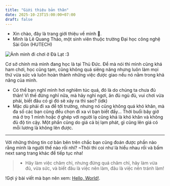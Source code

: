 ```yaml
---
title: "Giới thiệu bản thân"
date: 2025-10-23T15:00:00+07:00
draft: false
---
```


- Xin chào, đây là trang giới thiệu về mình 🐴.
- Mình là Lê Quang Thảo, một sinh viên thuộc trường Đại học công nghệ Sài Gòn (HUTECH)

![Ảnh mình đi chơi ở Đà Lạt :3](images/MyPicture(smaller).jpg)

Cơ sở chính mà mình đang học là tại Thủ Đức.
Để mà nói thì mình cũng khá ham chơi, học cũng tạm, cũng không quá siêng năng nhưng luôn làm mọi thứ vừa sức và luôn hoàn thành những việc được giao nếu nó nằm trong khả năng của mình.
- Có thể bạn nghĩ mình hơi nghiêm túc quá, đó là do chúng ta chưa đủ thân! Vì thế đừng nghĩ nữa, mà hãy nghỉ ngơi, ăn đủ ngủ đủ, vui chơi vừa phải, biết đâu có gì đó sẽ xảy ra thì sao? (idk)
- Mặc dù phải đi xa để tới trường, nhưng nó cũng không quá khó khăn, mà đa số các bạn cũng đều chọn đi xa vì bạn biết đấy... Thời buổi bây giờ mà ở trọ 1 mình hoặc ở ghép với người lạ cũng khá là khó khăn và không đủ độ tin cậy. Một phần cũng do giá cả bị lạm phát, gì cũng lên giá có mỗi lương là không lên được.
---
Với những thông tin cơ bản bên trên chắc bạn cũng đoán được phần nào rằng mình là người thế nào rồi nhỉ? 
~Thôi thì coi như là hiểu nhau rồi và bấm next sang trang khác để tiếp tục nha!
>- Hãy làm việc chăm chỉ, nhưng đừng quá chăm chỉ, hãy làm vừa đủ, vừa sức, và biết đâu là việc nên làm, đâu là việc nên tránh làm!

!Gợi ý bài viết mà bạn nên xem: [Hello, World!](/ThaoBlog/posts/hello-world).